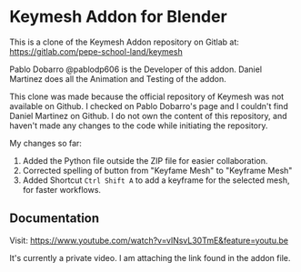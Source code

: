 # Keymesh Addon for Blender

This is a clone of the Keymesh Addon repository on Gitlab at: https://gitlab.com/pepe-school-land/keymesh

Pablo Dobarro @pablodp606 is the Developer of this addon. Daniel Martinez does all the Animation and Testing of the addon.

This clone was made because the official repository of Keymesh was not available on Github. I checked on Pablo Dobarro's page and I couldn't find Daniel Martinez on Github. I do not own the content of this repository, and haven't made any changes to the code while initiating the repository.

My changes so far:
1. Added the Python file outside the ZIP file for easier collaboration.
2. Corrected spelling of button from "Keyfame Mesh" to "Keyframe Mesh"
3. Added Shortcut `Ctrl Shift A` to add a keyframe for the selected mesh, for faster workflows.

## Documentation

Visit: https://www.youtube.com/watch?v=vlNsvL30TmE&feature=youtu.be

It's currently a private video. I am attaching the link found in the addon file.